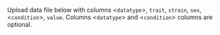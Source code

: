 Upload data file below with columns \<`datatype`\>, `trait`, `strain`, `sex`, \<`condition`\>, `value`.
Columns \<`datatype`\> and \<`condition`\> columns are optional.